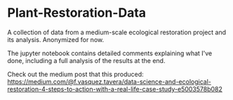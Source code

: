 # Plant-Restoration-Data
A collection of data from a medium-scale ecological restoration project and its analysis. Anonymized for now.

The jupyter notebook contains detailed comments explaining what I've done, including a full analysis of the results at the end.

Check out the medium post that this produced: https://medium.com/@f.vasquez.tavera/data-science-and-ecological-restoration-4-steps-to-action-with-a-real-life-case-study-e5003578b082

